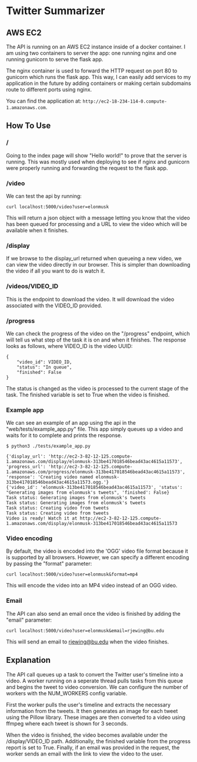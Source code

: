 # Twitter Summarizer

## AWS EC2
The API is running on an AWS EC2 instance inside of a docker container. I am using two containers to server the app: one running nginx and one running gunicorn to serve the flask app.

The nginx container is used to forward the HTTP request on port 80 to gunicorn which runs the flask app. This way, I can easily add services to my application in the future by adding containers or making certain subdomains route to different ports using nginx.

You can find the application at: `http://ec2-18-234-114-0.compute-1.amazonaws.com`.

## How To Use
### /
Going to the index page will show "Hello world!" to prove that the server is running. This was mostly used when deploying to see if nginx and gunicorn were properly running and forwarding the request to the flask app.

### /video
We can test the api by running:
```
curl localhost:5000/video?user=elonmusk
```
This will return a json object with a message letting you know that the video has been queued for processing and a URL to view the video which will be available when it finishes. 


### /display
If we browse to the display_url returned when queueing a new video, we can view the video directly in our browser. This is simpler than downloading the video if all you want to do is watch it.

### /videos/VIDEO_ID
This is the endpoint to download the video. It will download the video associated with the VIDEO_ID provided.

### /progress
We can check the progress of the video on the "/progress" endpoint, which will tell us what step of the task it is on and when it finishes. The response looks as follows, where VIDEO_ID is the video UUID:
```
{
    "video_id": VIDEO_ID,
    "status": "In queue",
    "finished": False
}
```
The status is changed as the video is processed to the current stage of the task. The finished variable is set to True when the video is finished.


### Example app
We can see an example of an app using the api in the "web/tests/example_app.py" file. This app simply queues up a video and waits for it to complete and prints the response.
```
$ python3 ./tests/example_app.py

{'display_url': 'http://ec2-3-82-12-125.compute-1.amazonaws.com/display/elonmusk-313be417018546bead43ac4615a11573', 'progress_url': 'http://ec2-3-82-12-125.compute-1.amazonaws.com/progress/elonmusk-313be417018546bead43ac4615a11573', 'response': 'Creating video named elonmusk-313be417018546bead43ac4615a11573.ogg.'}
{'video_id': 'elonmusk-313be417018546bead43ac4615a11573', 'status': "Generating images from elonmusk's tweets", 'finished': False}
Task status: Generating images from elonmusk's tweets
Task status: Generating images from elonmusk's tweets
Task status: Creating video from tweets
Task status: Creating video from tweets
Video is ready! Watch it at http://ec2-3-82-12-125.compute-1.amazonaws.com/display/elonmusk-313be417018546bead43ac4615a11573
```

### Video encoding
By default, the video is encoded into the 'OGG' video file format because it is supported by all browsers. However, we can specify a different encoding by passing the "format" parameter:
```
curl localhost:5000/video?user=elonmusk&format=mp4
```
This will encode the video into an MP4 video instead of an OGG video.

### Email
The API can also send an email once the video is finished by adding the "email" parameter:
```
curl localhost:5000/video?user=elonmusk&email=rjewing@bu.edu
```
This will send an email to rjewing@bu.edu when the video finishes.

## Explanation
The API call queues up a task to convert the Twitter user's timeline into a video. A worker running on a seperate thread pulls tasks from this queue and begins the tweet to video conversion. We can configure the number of workers with the NUM_WORKERS config variable.

First the worker pulls the user's timeline and extracts the necessary information from the tweets. It then generates an image for each tweet using the Pillow library. These images are then converted to a video using ffmpeg where each tweet is shown for 3 seconds.

When the video is finished, the video becomes available under the /display/VIDEO_ID path. Additionally, the finished variable from the progress report is set to True. Finally, if an email was provided in the request, the worker sends an email with the link to view the video to the user.

